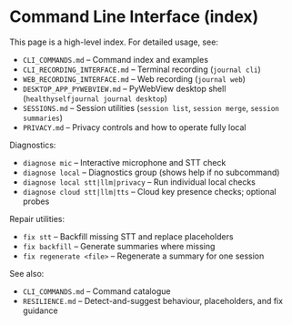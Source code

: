 # Command Line Interface (index)

This page is a high-level index. For detailed usage, see:

- `CLI_COMMANDS.md` – Command index and examples
- `CLI_RECORDING_INTERFACE.md` – Terminal recording (`journal cli`)
- `WEB_RECORDING_INTERFACE.md` – Web recording (`journal web`)
- `DESKTOP_APP_PYWEBVIEW.md` – PyWebView desktop shell (`healthyselfjournal journal desktop`)
- `SESSIONS.md` – Session utilities (`session list`, `session merge`, `session summaries`)
- `PRIVACY.md` – Privacy controls and how to operate fully local

 Diagnostics:

- `diagnose mic` – Interactive microphone and STT check
- `diagnose local` – Diagnostics group (shows help if no subcommand)
- `diagnose local stt|llm|privacy` – Run individual local checks
- `diagnose cloud stt|llm|tts` – Cloud key presence checks; optional probes

Repair utilities:

- `fix stt` – Backfill missing STT and replace placeholders
- `fix backfill` – Generate summaries where missing
- `fix regenerate <file>` – Regenerate a summary for one session

See also:
- `CLI_COMMANDS.md` – Command catalogue
- `RESILIENCE.md` – Detect-and-suggest behaviour, placeholders, and fix guidance
